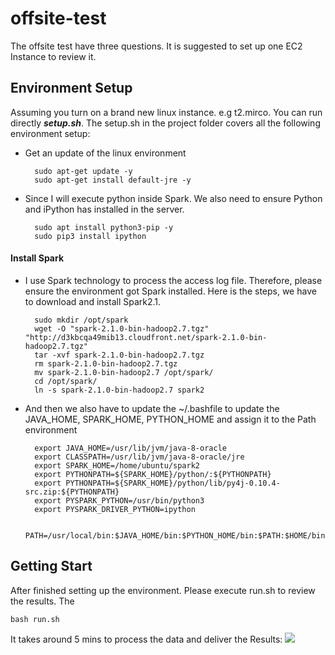 # offsite-test
The offsite test have three questions. It is suggested to set up one EC2 Instance to review it. 

## Environment Setup 
Assuming you turn on a brand new linux instance. e.g t2.mirco. You can run directly ***setup.sh***. The setup.sh in the project folder covers all the following environment setup:

* Get an update of the linux environment 

        sudo apt-get update -y
        sudo apt-get install default-jre -y
    
* Since I will execute python inside Spark. We also need to ensure Python and iPython has installed in the server.

        sudo apt install python3-pip -y
        sudo pip3 install ipython

#### Install Spark 
* I use Spark technology to process the access log file. Therefore, please ensure the environment got Spark installed. Here is the steps, we have to download and install Spark2.1. 

        sudo mkdir /opt/spark
        wget -O "spark-2.1.0-bin-hadoop2.7.tgz" "http://d3kbcqa49mib13.cloudfront.net/spark-2.1.0-bin-hadoop2.7.tgz"
        tar -xvf spark-2.1.0-bin-hadoop2.7.tgz
        rm spark-2.1.0-bin-hadoop2.7.tgz
        mv spark-2.1.0-bin-hadoop2.7 /opt/spark/
        cd /opt/spark/
        ln -s spark-2.1.0-bin-hadoop2.7 spark2
    
* And then we also have to update the ~/.bashfile to update the JAVA_HOME, SPARK_HOME, PYTHON_HOME and assign it to the Path environment

        export JAVA_HOME=/usr/lib/jvm/java-8-oracle
        export CLASSPATH=/usr/lib/jvm/java-8-oracle/jre
        export SPARK_HOME=/home/ubuntu/spark2
        export PYTHONPATH=${SPARK_HOME}/python/:${PYTHONPATH}
        export PYTHONPATH=${SPARK_HOME}/python/lib/py4j-0.10.4-src.zip:${PYTHONPATH}
        export PYSPARK_PYTHON=/usr/bin/python3
        export PYSPARK_DRIVER_PYTHON=ipython
        
        PATH=/usr/local/bin:$JAVA_HOME/bin:$PYTHON_HOME/bin:$PATH:$HOME/bin


## Getting Start
After finished setting up the environment. Please execute run.sh to review the results. The 

    bash run.sh

It takes around 5 mins to process the data and deliver the Results:
<img src="https://i.imgur.com/ad58715.png">

